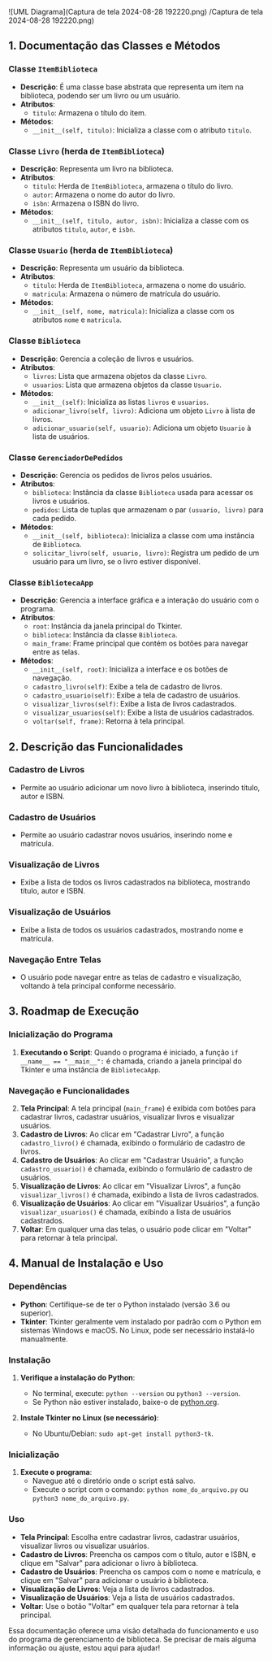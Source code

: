 ![UML Diagrama](Captura de tela 2024-08-28 192220.png)
/Captura de tela 2024-08-28 192220.png)
## 1. Documentação das Classes e Métodos

### **Classe `ItemBiblioteca`**
- **Descrição**: É uma classe base abstrata que representa um item na biblioteca, podendo ser um livro ou um usuário.
- **Atributos**:
  - `titulo`: Armazena o título do item.
- **Métodos**:
  - `__init__(self, titulo)`: Inicializa a classe com o atributo `titulo`.

### **Classe `Livro` (herda de `ItemBiblioteca`)**
- **Descrição**: Representa um livro na biblioteca.
- **Atributos**:
  - `titulo`: Herda de `ItemBiblioteca`, armazena o título do livro.
  - `autor`: Armazena o nome do autor do livro.
  - `isbn`: Armazena o ISBN do livro.
- **Métodos**:
  - `__init__(self, titulo, autor, isbn)`: Inicializa a classe com os atributos `titulo`, `autor`, e `isbn`.

### **Classe `Usuario` (herda de `ItemBiblioteca`)**
- **Descrição**: Representa um usuário da biblioteca.
- **Atributos**:
  - `titulo`: Herda de `ItemBiblioteca`, armazena o nome do usuário.
  - `matricula`: Armazena o número de matrícula do usuário.
- **Métodos**:
  - `__init__(self, nome, matricula)`: Inicializa a classe com os atributos `nome` e `matricula`.

### **Classe `Biblioteca`**
- **Descrição**: Gerencia a coleção de livros e usuários.
- **Atributos**:
  - `livros`: Lista que armazena objetos da classe `Livro`.
  - `usuarios`: Lista que armazena objetos da classe `Usuario`.
- **Métodos**:
  - `__init__(self)`: Inicializa as listas `livros` e `usuarios`.
  - `adicionar_livro(self, livro)`: Adiciona um objeto `Livro` à lista de livros.
  - `adicionar_usuario(self, usuario)`: Adiciona um objeto `Usuario` à lista de usuários.

### **Classe `GerenciadorDePedidos`**
- **Descrição**: Gerencia os pedidos de livros pelos usuários.
- **Atributos**:
  - `biblioteca`: Instância da classe `Biblioteca` usada para acessar os livros e usuários.
  - `pedidos`: Lista de tuplas que armazenam o par `(usuario, livro)` para cada pedido.
- **Métodos**:
  - `__init__(self, biblioteca)`: Inicializa a classe com uma instância de `Biblioteca`.
  - `solicitar_livro(self, usuario, livro)`: Registra um pedido de um usuário para um livro, se o livro estiver disponível.

### **Classe `BibliotecaApp`**
- **Descrição**: Gerencia a interface gráfica e a interação do usuário com o programa.
- **Atributos**:
  - `root`: Instância da janela principal do Tkinter.
  - `biblioteca`: Instância da classe `Biblioteca`.
  - `main_frame`: Frame principal que contém os botões para navegar entre as telas.
- **Métodos**:
  - `__init__(self, root)`: Inicializa a interface e os botões de navegação.
  - `cadastro_livro(self)`: Exibe a tela de cadastro de livros.
  - `cadastro_usuario(self)`: Exibe a tela de cadastro de usuários.
  - `visualizar_livros(self)`: Exibe a lista de livros cadastrados.
  - `visualizar_usuarios(self)`: Exibe a lista de usuários cadastrados.
  - `voltar(self, frame)`: Retorna à tela principal.

## 2. Descrição das Funcionalidades

### **Cadastro de Livros**
- Permite ao usuário adicionar um novo livro à biblioteca, inserindo título, autor e ISBN.

### **Cadastro de Usuários**
- Permite ao usuário cadastrar novos usuários, inserindo nome e matrícula.

### **Visualização de Livros**
- Exibe a lista de todos os livros cadastrados na biblioteca, mostrando título, autor e ISBN.

### **Visualização de Usuários**
- Exibe a lista de todos os usuários cadastrados, mostrando nome e matrícula.

### **Navegação Entre Telas**
- O usuário pode navegar entre as telas de cadastro e visualização, voltando à tela principal conforme necessário.

## 3. Roadmap de Execução

### **Inicialização do Programa**
1. **Executando o Script**: Quando o programa é iniciado, a função `if __name__ == "__main__":` é chamada, criando a janela principal do Tkinter e uma instância de `BibliotecaApp`.

### **Navegação e Funcionalidades**
2. **Tela Principal**: A tela principal (`main_frame`) é exibida com botões para cadastrar livros, cadastrar usuários, visualizar livros e visualizar usuários.
3. **Cadastro de Livros**: Ao clicar em "Cadastrar Livro", a função `cadastro_livro()` é chamada, exibindo o formulário de cadastro de livros.
4. **Cadastro de Usuários**: Ao clicar em "Cadastrar Usuário", a função `cadastro_usuario()` é chamada, exibindo o formulário de cadastro de usuários.
5. **Visualização de Livros**: Ao clicar em "Visualizar Livros", a função `visualizar_livros()` é chamada, exibindo a lista de livros cadastrados.
6. **Visualização de Usuários**: Ao clicar em "Visualizar Usuários", a função `visualizar_usuarios()` é chamada, exibindo a lista de usuários cadastrados.
7. **Voltar**: Em qualquer uma das telas, o usuário pode clicar em "Voltar" para retornar à tela principal.

## 4. Manual de Instalação e Uso

### **Dependências**
- **Python**: Certifique-se de ter o Python instalado (versão 3.6 ou superior).
- **Tkinter**: Tkinter geralmente vem instalado por padrão com o Python em sistemas Windows e macOS. No Linux, pode ser necessário instalá-lo manualmente.

### **Instalação**
1. **Verifique a instalação do Python**:
   - No terminal, execute: `python --version` ou `python3 --version`.
   - Se Python não estiver instalado, baixe-o de [python.org](https://www.python.org/downloads/).

2. **Instale Tkinter no Linux (se necessário)**:
   - No Ubuntu/Debian: `sudo apt-get install python3-tk`.

### **Inicialização**
1. **Execute o programa**:
   - Navegue até o diretório onde o script está salvo.
   - Execute o script com o comando: `python nome_do_arquivo.py` ou `python3 nome_do_arquivo.py`.

### **Uso**
- **Tela Principal**: Escolha entre cadastrar livros, cadastrar usuários, visualizar livros ou visualizar usuários.
- **Cadastro de Livros**: Preencha os campos com o título, autor e ISBN, e clique em "Salvar" para adicionar o livro à biblioteca.
- **Cadastro de Usuários**: Preencha os campos com o nome e matrícula, e clique em "Salvar" para adicionar o usuário à biblioteca.
- **Visualização de Livros**: Veja a lista de livros cadastrados.
- **Visualização de Usuários**: Veja a lista de usuários cadastrados.
- **Voltar**: Use o botão "Voltar" em qualquer tela para retornar à tela principal.

Essa documentação oferece uma visão detalhada do funcionamento e uso do programa de gerenciamento de biblioteca. Se precisar de mais alguma informação ou ajuste, estou aqui para ajudar!
